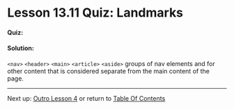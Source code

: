 # Lesson 13.11 Quiz: Landmarks

#### Quiz:

#### Solution:

`<nav>`
`<header>`
`<main>`
`<article>`
`<aside>` groups of nav elements and for other content that is considered separate from the main content of the page. 

- - -
Next up: [Outro Lesson 4](ND024_Part2_Lesson13_12.md) or return to [Table Of Contents](./ND024_TableOfContents.md)
